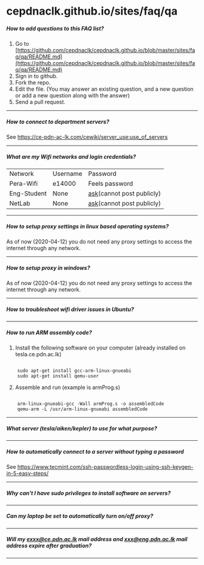 # cepdnaclk.github.io/sites/faq/qa

##### How to add questions to this FAQ list?
1. Go to [https://github.com/cepdnaclk/cepdnaclk.github.io/blob/master/sites/faq/qa/README.md](https://github.com/cepdnaclk/cepdnaclk.github.io/blob/master/sites/faq/qa/README.md)
2. Sign in to github.
3. Fork the repo.
4. Edit the file. (You may answer an existing question, and a new question or add a new question along with the answer)
5. Send a pull request.

---

##### How to connect to department servers?
See https://ce-pdn-ac-lk.com/cewiki/server_use:use_of_servers

---

##### What are my Wifi networks and login credentials?
<table>
    <tr><td>Network</td><td>Username</td><td>Password</td></tr>
    <tr><td>Pera-Wifi</td><td>e14000</td><td>Feels password</td></tr>
    <tr><td>Eng-Student</td><td>None</td><td><a href="https://gihan.me/contact/">ask</a>(cannot post publicly)</td></tr>
    <tr><td>NetLab</td><td>None</td><td><a href="https://gihan.me/contact/">ask</a>(cannot post publicly)</td></tr>
</table>

---

##### How to setup proxy settings in linux based operating systems?
As of now (2020-04-12) you do not need any proxy settings to access the internet through any network.

---

##### How to setup proxy in windows?
As of now (2020-04-12) you do not need any proxy settings to access the internet through any network.

---

##### How to troubleshoot wifi driver issues in Ubuntu?

---

##### How to run ARM assembly code?

1. Install the following software on your computer (already installed on tesla.ce.pdn.ac.lk)
<pre><code>
    sudo apt-get install gcc-arm-linux-gnueabi
    sudo apt-get install qemu-user
</code></pre>

2. Assemble and run (example is armProg.s)
<pre><code>
    arm-linux-gnueabi-gcc -Wall armProg.s -o assembledCode
    qemu-arm -L /usr/arm-linux-gnueabi assembledCode
</code></pre>

---
##### What server (tesla/aiken/kepler) to use for what purpose?

---
##### How to automatically connect to a server without typing a password
See https://www.tecmint.com/ssh-passwordless-login-using-ssh-keygen-in-5-easy-steps/

---
##### Why can't I have sudo privileges to install software on servers?

---
##### Can my laptop be set to automatically turn on/off proxy?

---
##### Will my exxx@ce.pdn.ac.lk mail address and xxx@eng.pdn.ac.lk mail address expire after graduation?

---
